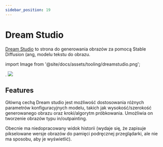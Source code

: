 ```yaml
---
sidebar_position: 19
---
```


# Dream Studio

[Dream Studio](https://beta.dreamstudio.ai/dream) to strona do generowania obrazów za pomocą Stable Diffusion (ang,
modelu tekstu do obrazu.

import Image from '@site/docs/assets/tooling/dreamstudio.png';

<div style={{textAlign: 'center'}}>.
  <img src={Image} style={{width: "750px"}} />
</div>

## Features

Główną cechą Dream studio jest możliwość dostosowania różnych parametrów konfiguracyjnych
modelu, takich jak wysokość/szerokość generowanego obrazu oraz kroki/algorytm próbkowania. Umożliwia on tworzenie obrazów typu in/outpainting.

Obecnie ma niedopracowany widok historii (wydaje się, że zapisuje pikselowane wersje obrazów do pamięci podręcznej przeglądarki, ale nie ma sposobu, aby je wyświetlić).


